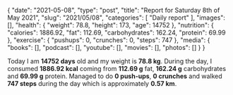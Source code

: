 {
    "date": "2021-05-08",
    "type": "post",
    "title": "Report for Saturday 8th of May 2021",
    "slug": "2021\/05\/08",
    "categories": [
        "Daily report"
    ],
    "images": [],
    "health": {
        "weight": 78.8,
        "height": 173,
        "age": 14752
    },
    "nutrition": {
        "calories": 1886.92,
        "fat": 112.69,
        "carbohydrates": 162.24,
        "protein": 69.99
    },
    "exercise": {
        "pushups": 0,
        "crunches": 0,
        "steps": 747
    },
    "media": {
        "books": [],
        "podcast": [],
        "youtube": [],
        "movies": [],
        "photos": []
    }
}

Today I am <strong>14752 days</strong> old and my weight is <strong>78.8 kg</strong>. During the day, I consumed <strong>1886.92 kcal</strong> coming from <strong>112.69 g</strong> fat, <strong>162.24 g</strong> carbohydrates and <strong>69.99 g</strong> protein. Managed to do <strong>0 push-ups</strong>, <strong>0 crunches</strong> and walked <strong>747 steps</strong> during the day which is approximately <strong>0.57 km</strong>.